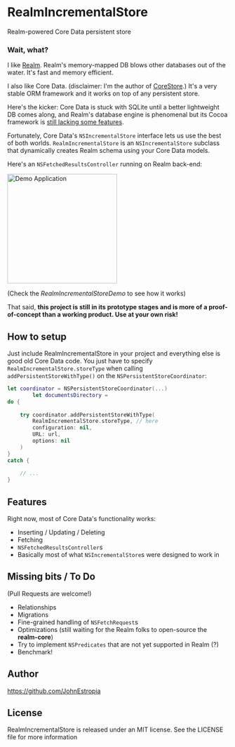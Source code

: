 # RealmIncrementalStore

Realm-powered Core Data persistent store

### Wait, what?
I like [Realm](https://realm.io). Realm's memory-mapped DB blows other databases out of the water.
It's fast and memory efficient.

I also like Core Data. (disclaimer: I'm the author of [CoreStore](https://github.com/JohnEstropia/CoreStore).)
It's a very stable ORM framework and it works on top of any persistent store.

Here's the kicker: Core Data is stuck with SQLite until a better lightweight DB comes along, and Realm's database engine is phenomenal but its Cocoa framework is [still lacking some features](https://realm.io/docs/objc/latest/#current-limitations).

Fortunately, Core Data's `NSIncrementalStore` interface lets us use the best of both worlds. `RealmIncrementalStore` is an `NSIncrementalStore` subclass that dynamically creates Realm schema using your Core Data models.

Here's an `NSFetchedResultsController` running on Realm back-end:

<img src="https://cloud.githubusercontent.com/assets/3029684/13247780/9b9f9028-da5e-11e5-89ce-cf83de1123a5.gif" width=250 alt="Demo Application" />

(Check the *RealmIncrementalStoreDemo* to see how it works)

That said, **this project is still in its prototype stages and is more of a proof-of-concept than a working product. Use at your own risk!**


## How to setup
Just include RealmIncrementalStore in your project and everything else is good old Core Data code. You just have to specify `RealmIncrementalStore.storeType` when calling `addPersistentStoreWithType()` on the `NSPersistentStoreCoordinator`:

```swift
let coordinator = NSPersistentStoreCoordinator(...)
        let documentsDirectory = 
do {
    
    try coordinator.addPersistentStoreWithType(
        RealmIncrementalStore.storeType, // here
        configuration: nil,
        URL: url,
        options: nil
    )
}
catch {
    
    // ...
}
```


## Features
Right now, most of Core Data's functionality works:

- Inserting / Updating / Deleting
- Fetching
- `NSFetchedResultsController`s
- Basically most of what `NSIncrementalStore`s were designed to work in


## Missing bits / To Do
(Pull Requests are welcome!)

- Relationships
- Migrations
- Fine-grained handling of `NSFetchRequest`s
- Optimizations (still waiting for the Realm folks to open-source the **realm-core**)
- Try to implement `NSPredicates` that are not yet supported in Realm (?)
- Benchmark!


## Author

https://github.com/JohnEstropia


## License
RealmIncrementalStore is released under an MIT license. See the LICENSE file for more information

